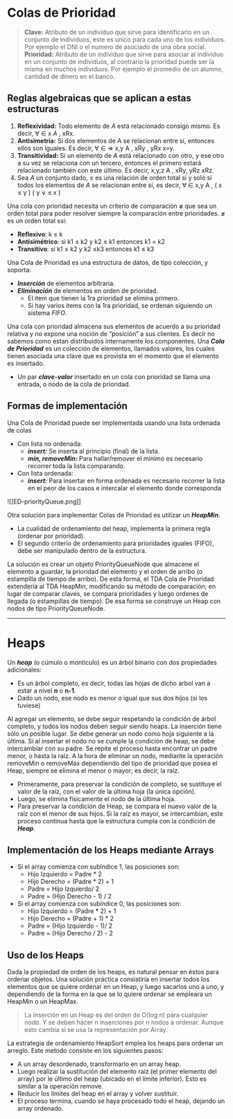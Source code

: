 # Colas de Prioridad

> **Clave:** Atributo de un individuo que sirve para identificarlo en un conjunto de individuos, este es unico para cada uno de los individuos. Por ejemplo el DNI o el numero de asociado de una obra social.
> **Prioridad:** Atributo de un individuo que sirve para asociar al individuo en un conjunto de individuos, al contrario la prioridad puede ser la misma en muchos individuos. Por ejemplo el promedio de un alumno, cantidad de dinero en el banco.

## Reglas algebraicas que se aplican a estas estructuras

1. **Reflexividad:** Todo elemento de *A* está relacionado consigo mismo. Es decir, ∀ ∈ x *A* , xRx.
2. **Antisimetría:** Si dos elementos de A se relacionan entre sí, entonces ellos son iguales. Es decir, ∀ ∈ ⇒ x,y A , xRy , yRx x=y.
3. **Transitividad:** Si un elemento de *A* está relacionado con otro, y ese otro a su vez se relaciona con un tercero, entonces el primero estará relacionado también con este último. Es decir, x,y,z A , xRy, yRz xRz.
4. Sea *A* un conjunto dado, ≤ es una relación de orden total si y solo si todos los elementos de *A* se relacionan entre sí, es decir, ∀ ∈ x,y A , ( x ≤ y ) ( y ∨ ≤ x )

Una cola con prioridad necesita un criterio de comparación ***≤*** que sea un orden total para poder resolver siempre la comparación entre prioridades. ***≤*** es un orden total ssi:
- **Reflexivo**: k ≤ k
- **Antisimétrico**: si k1 ≤ k2 y k2 ≤ k1 entonces k1 = k2
- **Transitivo**: si k1 ≤ k2 y k2 ≤k3 entonces k1 ≤ k3

Una Cola de Prioridad es una estructura de datos, de tipo colección, y soporta:
- ***Inserción*** de elementos arbitraria.
- ***Eliminación*** de elementos en orden de prioridad.
	- El item que tienen la 1ra prioridad se elimina primero.
	- Si hay varios items con la 1ra prioridad, se ordenan siguiendo un sistema *FIFO*.

Una cola con prioridad almacena sus elementos de acuerdo a su prioridad relativa y no expone una noción de “posición” a sus clientes. Es decir no sabemos como estan distribuidos internamente los componentes.
Una ***Cola de Prioridad*** es un colección de elementos, llamados valores, los cuales tienen asociada una clave que es provista en el momento que el elemento es insertado.
- Un par ***clave-valor*** insertado en un cola con prioridad se llama una entrada, o nodo de la cola de prioridad.

## Formas de implementación
Una Cola de Prioridad puede ser implementada usando una lista ordenada de colas
- Con lista no ordenada:
	- ***insert:*** Se inserta al principio (final) de la lista.
	- ***min, removeMin:*** Para hallar/remover el mínimo es necesario recorrer toda la lista comparando.
- Con lista ordenada:
	- ***insert:*** Para insertar en forma ordenada es necesario recorrer la lista en el peor de los casos e intercalar el elemento donde corresponda

<span class="centerImg">![[ED-priorityQueue.png]]</span>

Otra solución para implementar Colas de Prioridad es utilizar un ***HeapMin***.
- La cualidad de ordenamiento del heap, implementa la primera regla (ordenar por prioridad).
- El segundo criterio de ordenamiento para prioridades iguales (FIFO), debe ser manipulado dentro de la estructura.

La solución es crear un objeto PriorityQueueNode que almacene el elemento a guardar, la prioridad del elemento y el orden de arribo (o estampilla de tiempo de arribo). De esta forma, el TDA Cola de Prioridad extendería al TDA HeapMin, modificando su método de comparación; en lugar de comparar claves, se compara prioridades y luego ordenes de llegada (o estampillas de tiempo). De esa forma se construye un Heap con nodos de tipo PriorityQueueNode.

---

# Heaps

Un ***heap*** (o cúmulo o montículo) es un árbol binario con dos propiedades adicionales:
- Es un árbol completo, es decir, todas las hojas de dicho arbol van a estar a nivel **n** o **n-1**.
- Dado un nodo, ese nodo es menor o igual que sus dos hijos (si los tuviese)

Al agregar un elemento, se debe seguir respetando la condición de árbol completo, y todos los nodos deben seguir siendo heaps. La inserción tiene sólo un posible lugar. Se debe generar un nodo como hoja siguiente a la última. Si al insertar el nodo no se cumple la condición de heap, se debe intercambiar con su padre. Se repite el proceso hasta encontrar un padre menor, o hasta la raíz.
A la hora de eliminar un nodo, mediante la operación removeMin o removeMax dependiendo del tipo de prioridad que posea el Heap, siempre se elimina el menor o mayor; es decir, la raíz.

- Primeramente, para preservar la condición de completo, se sustituye el valor de la raíz, con el valor de la última hoja (la única opción).
- Luego, se elimina físicamente el nodo de la última hoja.
- Para preservar la condición de Heap, se compara el nuevo valor de la raíz con el menor de sus hijos. Si la raíz es mayor, se intercambian, este proceso continua hasta que la estructura cumpla con la condición de ***Heap***.

## Implementación de los Heaps mediante Arrays
- Si el array comienza con subíndice 1, las posiciones son:
	- Hijo Izquierdo = Padre * 2
	- Hijo Derecho = (Padre * 2) + 1
	- Padre = Hijo Izquierdo/ 2
	- Padre = (Hijo Derecho - 1) / 2
- Si el array comienza con subíndice 0, las posiciones son:
	- Hijo Izquierdo = (Padre * 2) + 1
	- Hijo Derecho = (Padre + 1) * 2
	- Padre = (Hijo Izquierdo - 1)/ 2
	- Padre = (Hijo Derecho / 2) - 2

## Uso de los Heaps
Dada la propiedad de orden de los heaps, es natural pensar en éstos para ordenar objetos. Una solución práctica consistiría en insertar todos los elementos que se quiere ordenar en un Heap, y luego sacarlos uno a uno, y dependiendo de la forma en la que se lo quiere ordenar se empleara un HeapMin o un HeapMax.

> La inserción en un Heap es del orden de O(log n) para cualquier nodo. Y se deben hacer n inserciones por n nodos a ordenar. Aunque esto cambia si se usa la representación por Array.

La estrategia de ordenamiento HeapSort emplea los heaps para ordenar un arreglo. Este metodo consiste en los siguientes pasos:

- A un array desordenado, transformarlo en un array heap.
- Luego realizar la sustitución del elemento raíz (el primer elemento del array) por le último del heap (ubicado en el límite inferior). Esto es similar a la operación remove.
- Reducir los límites del heap en el array y volver sustituir.
- El proceso termina, cuando se haya procesado todo el heap, dejando un array ordenado.

